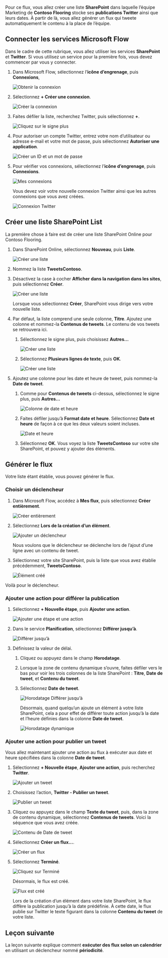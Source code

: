 Pour ce flux, vous allez créer une liste **SharePoint** dans laquelle l’équipe Marketing de **Contoso Flooring** stocke ses **publications Twitter** ainsi que leurs dates. À partir de là, vous allez générer un flux qui tweete automatiquement le contenu à la place de l’équipe. 

## <a name="connect-microsoft-flow-services"></a>Connecter les services Microsoft Flow
Dans le cadre de cette rubrique, vous allez utiliser les services **SharePoint** et **Twitter**. Si vous utilisez un service pour la première fois, vous devez commencer par vous y connecter. 

1. Dans Microsoft Flow, sélectionnez l’**icône d’engrenage**, puis **Connexions**,
   
    ![Obtenir la connexion](./media/learning-push-notifications/2-get-connection.png) 
2. Sélectionnez **+ Créer une connexion**.
   
    ![Créer la connexion](./media/learning-push-notifications/3-create-connection.png) 
3. Faites défiler la liste, recherchez Twitter, puis sélectionnez **+**.
   
    ![Cliquez sur le signe plus](./media/learning-push-notifications/4-click-plus.png)
4. Pour autoriser un compte Twitter, entrez votre nom d’utilisateur ou adresse e-mail et votre mot de passe, puis sélectionnez **Autoriser une application**.
   
    ![Créer un ID et un mot de passe](./media/learning-push-notifications/5-create-id-pswd.png)
5. Pour vérifier vos connexions, sélectionnez l’**icône d’engrenage**, puis **Connexions**.
   
    ![Mes connexions](./media/learning-push-notifications/6-my-connections.png)
   
    Vous devez voir votre nouvelle connexion Twitter ainsi que les autres connexions que vous avez créées. 
   
    ![Connexion Twitter](./media/learning-push-notifications/7-twitter-connection.png)

## <a name="build-a-sharepoint-list"></a>Créer une liste SharePoint List
La première chose à faire est de créer une liste SharePoint Online pour Contoso Flooring. 

1. Dans SharePoint Online, sélectionnez **Nouveau**, puis **Liste**.
   
    ![Créer une liste](./media/learning-push-notifications/1-new-list.png)
2. Nommez la liste **TweetsContoso**. 
3. Désactivez la case à cocher **Afficher dans la navigation dans les sites**, puis sélectionnez **Créer**.
   
    ![Créer une liste](./media/learning-push-notifications/2-name-create-list.png)
   
    Lorsque vous sélectionnez **Créer**, SharePoint vous dirige vers votre nouvelle liste.
4. Par défaut, la liste comprend une seule colonne, **Titre**. Ajoutez une colonne et nommez-la **Contenus de tweets**. Le contenu de vos tweets se retrouvera ici. 
   
   1. Sélectionnez le signe plus, puis choisissez **Autres...**
      
       ![Créer une liste](./media/learning-push-notifications/3-add-more-column-types.png)
   2. Sélectionnez **Plusieurs lignes de texte**, puis **OK**.
      
       ![Créer une liste](./media/learning-push-notifications/4-add-column.png)
5. Ajoutez une colonne pour les date et heure de tweet, puis nommez-la **Date de tweet**.
   
   1. Comme pour **Contenus de tweets** ci-dessus, sélectionnez le signe plus, puis **Autres...**
      
       ![Colonne de date et heure](./media/learning-push-notifications/5-date-time-col.png)
   2. Faites défiler jusqu’à **Format date et heure**. Sélectionnez **Date et heure** de façon à ce que les deux valeurs soient incluses.
      
       ![Date et heure](./media/learning-push-notifications/6-date-time-must-do.png)
   3. Sélectionnez **OK**. Vous voyez la liste **TweetsContoso** sur votre site SharePoint, et pouvez y ajouter des éléments.

## <a name="build-the-flow"></a>Générer le flux
Votre liste étant établie, vous pouvez générer le flux.

### <a name="choose-a-trigger"></a>Choisir un déclencheur
1. Dans Microsoft Flow, accédez à **Mes flux**, puis sélectionnez **Créer entièrement**.
   
    ![Créer entièrement](./media/learning-push-notifications/8-create-from-blank.png)
2. Sélectionnez **Lors de la création d’un élément**.
   
    ![Ajouter un déclencheur](./media/learning-push-notifications/9-add-trigger.png)
   
    Nous voulons que le déclencheur se déclenche lors de l’ajout d’une ligne avec un contenu de tweet.
3. Sélectionnez votre site SharePoint, puis la liste que vous avez établie précédemment, **TweetsContoso**.
   
    ![Élément créé](./media/learning-push-notifications/11-set-trigger.png)

Voilà pour le déclencheur.

### <a name="add-an-action-to-delay-posting"></a>Ajouter une action pour différer la publication
1. Sélectionnez **+ Nouvelle étape**, puis **Ajouter une action**. 
   
    ![Ajouter une étape et une action](./media/learning-push-notifications/12-add-step-and-action.png)
2. Dans le service **Planification**, sélectionnez **Différer jusqu’à**. 
   
    ![Différer jusqu’à](./media/learning-push-notifications/13-delay-until-schedule.png)  
3. Définissez la valeur de délai.
   
   1. Cliquez ou appuyez dans le champ **Horodatage**. 
   2. Lorsque la zone de contenu dynamique s’ouvre, faites défiler vers le bas pour voir les trois colonnes de la liste SharePoint : **Titre**, **Date de tweet**, et **Contenu du tweet**.
   3. Sélectionnez **Date de tweet**. 
      
       ![Horodatage Différer jusqu’à](./media/learning-push-notifications/14-delay-until-timestamp.png)
      
       Désormais, quand quelqu’un ajoute un élément à votre liste SharePoint, cela a pour effet de différer toute action jusqu’à la date et l’heure définies dans la colonne **Date de tweet**.
      
       ![Horodatage dynamique](./media/learning-push-notifications/15-dynamic-timestamp.png)

### <a name="add-an-action-to-post-a-tweet"></a>Ajouter une action pour publier un tweet
Vous allez maintenant ajouter une action au flux à exécuter aux date et heure spécifiées dans la colonne **Date de tweet**.

1. Sélectionnez **+ Nouvelle étape**, **Ajouter une action**, puis recherchez **Twitter**.
   
    ![Ajouter un tweet](./media/learning-push-notifications/16-add-tweet.png) 
2. Choisissez l’action, **Twitter - Publier un tweet**.
   
    ![Publier un tweet](./media/learning-push-notifications/17-post-tweet.png) 
3. Cliquez ou appuyez dans le champ **Texte du tweet**, puis, dans la zone de contenu dynamique, sélectionnez **Contenus de tweets**. Voici la séquence que vous avez créée. 
   
    ![Contenu de Date de tweet](./media/learning-push-notifications/18-tweet-date-content.png)
4. Sélectionnez **Créer un flux...**.
   
    ![Créer un flux](./media/learning-push-notifications/19-tiny-create.png) 
5. Sélectionnez **Terminé**.
   
    ![Cliquez sur Terminé](./media/learning-push-notifications/19-click-done.png)
   
    Désormais, le flux est créé.
   
    ![Flux est créé](./media/learning-push-notifications/20-flow-is-done.png)
   
    Lors de la création d’un élément dans votre liste SharePoint, le flux diffère la publication jusqu’à la date prédéfinie. À cette date, le flux publie sur Twitter le texte figurant dans la colonne **Contenu du tweet** de votre liste.

## <a name="next-lesson"></a>Leçon suivante
La leçon suivante explique comment **exécuter des flux selon un calendrier** en utilisant un déclencheur nommé **périodicité**.

